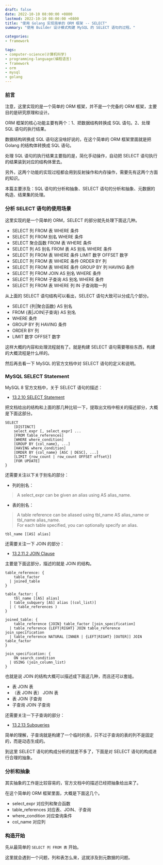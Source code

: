 ```yaml
---
draft: false
date: 2022-10-10 08:00:00 +0800
lastmod: 2022-10-10 08:00:00 +0800
title: "使用 Golang 实现简单的 ORM 框架 -- SELECT"
summary: "使用 Builder 设计模式构建 MySQL 的 SELECT 语句的过程。"

categories:
- framework

tags:
- computer-science(计算机科学)
- programming-language(编程语言)
- framework
- orm
- mysql
- golang
---
```


### 前言

注意，这里实现的是一个简单的 ORM 框架，并不是一个完备的 ORM 框架，主要目的是研究原理和设计。

ORM 框架的核心功能主要有两个：1、把数据结构转换成 SQL 语句。2、处理 SQL 语句的执行结果。

数据结构转换成 SQL 语句这没啥好说的，在这个简单的 ORM 框架里面就是把 Golang 的结构体转换成 SQL 语句。

处理 SQL 语句的执行结果主要指的是，简化手动操作，自动把 SELECT 语句执行的结果装到对应的结构体里去。

另外，这两个功能的实现过程都会用到反射操作和内存操作，需要先有这两个方面的知识。

本篇主要涉及：SQL 语句的分析和抽象、SELECT 语句的分析和抽象、元数据的构造、结果集的处理。

### 分析 SELECT 语句的使用场景

这里实现的是一个简单的 ORM，SELECT 的部分就先处理下面这几种。

- SELECT 列 FROM 表 WHERE 条件
- SELECT 列 FROM 别名 WHERE 条件
- SELECT 聚合函数 FROM 表 WHERE 条件
- SELECT 列 AS 别名 FROM 表 AS 别名 WHERE 条件
- SELECT 列 FROM 表 WHERE 条件 LIMIT 数字 OFFSET 数字
- SELECT 列 FROM 表 WHERE 条件 ORDER BY 列
- SELECT 列 FROM 表 WHERE 条件 GROUP BY 列 HAVING 条件
- SELECT 列 FROM JOIN AS 别名 WHERE 条件
- SELECT 列 FROM 子查询 AS 别名 WHERE 条件
- SELECT 列 FROM 表 WHERE 列 IN 子查询取一列

从上面的 SELECT 语句结构可以看出，SELECT 语句大致可以分成几个部分。

- SELECT {列|聚合函数} AS 别名
- FROM {表|JOIN|子查询} AS 别名
- WHERE 条件
- GROUP BY 列 HAVING 条件
- ORDER BY 列
- LIMIT 数字 OFFSET 数字

这样大概的内容和处理流程就有了。就是构建 SELECT 语句需要哪些东西，构建的大概流程是什么样的。

然后再去看一下 MySQL 的官方文档中对 SELECT 语句的定义和说明。

### MySQL SELECT Statement

MySQL 8 官方文档中，关于 SELECT 语句的描述：

- [13.2.10 SELECT Statement](https://dev.mysql.com/doc/refman/8.0/en/select.html)

把文档给出的结构和上面的那几种比较一下，提取出文档中相关的描述部分，大概是下面这部分。

```
SELECT
    [DISTINCT]
    select_expr [, select_expr] ...
    [FROM table_references]
    [WHERE where_condition]
    [GROUP BY {col_name}, ...]
    [HAVING where_condition]
    [ORDER BY {col_name} [ASC | DESC], ...]
    [LIMIT {row_count | row_count OFFSET offset}]
    [FOR UPDATE]
}
```

还需要关注以下关于别名的部分：

- 列的别名：

> A select_expr can be given an alias using AS alias_name.

- 表的别名：

> A table reference can be aliased using tbl_name AS alias_name or tbl_name alias_name.<br/>
> For each table specified, you can optionally specify an alias.

```
tbl_name [[AS] alias]
```

还需要关注一下 JOIN 的部分：

- [13.2.11.2 JOIN Clause](https://dev.mysql.com/doc/refman/8.0/en/join.html)

主要是下面这部分，描述的就是 JOIN 的结构。

```
table_reference: {
    table_factor
  | joined_table
}

table_factor: {
    tbl_name [[AS] alias]
  | table_subquery [AS] alias [(col_list)]
  | ( table_references )
}

joined_table: {
    table_reference {JOIN} table_factor [join_specification]
  | table_reference {LEFT|RIGHT} JOIN table_reference join_specification
  | table_reference NATURAL [INNER | {LEFT|RIGHT} [OUTER]] JOIN table_factor
}

join_specification: {
    ON search_condition
  | USING (join_column_list)
}
```

也就是说 JOIN 的结构大概可以描述成下面这几种，而且还可以套娃。

- 表 JOIN 表
- （表 JOIN 表） JOIN 表
- 表 JOIN 子查询
- 子查询 JOIN 子查询

还需要关注一下子查询的部分：

- [13.2.13 Subqueries](https://dev.mysql.com/doc/refman/8.0/en/subqueries.html)

简单的理解，子查询就是构建了一个临时的表，只不过子查询的表的列不是固定的，而是动态生成的。

到这里 SELECT 语句的构成分析的就差不多了，下面是对 SELECT 语句的构成进行合理的抽象。

### 分析和抽象

其实抽象的工作是比较容易的，官方文档中的描述已经把抽象给出来了。

在这个简单的 ORM 框架里面，大概是下面这几个。

- select_expr 对应列和聚合函数
- table_references 对应表、JOIN、子查询
- where_condition 对应查询条件
- col_name 对应列

### 构造开始

先从最简单的 `SELECT 列 FROM 表` 开始。

这里就会遇到一个问题，列和表怎么来，这就涉及到元数据的问题。
